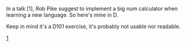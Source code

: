 In a talk [1], Rob Pike suggest to implement a big num calculator when learning
a new language. So here's mine in D.

Keep in mind it's a D101 exercise, it's probably not usable nor readable.

[1](https://www.youtube.com/watch?v=PXoG0WX0r_E)
